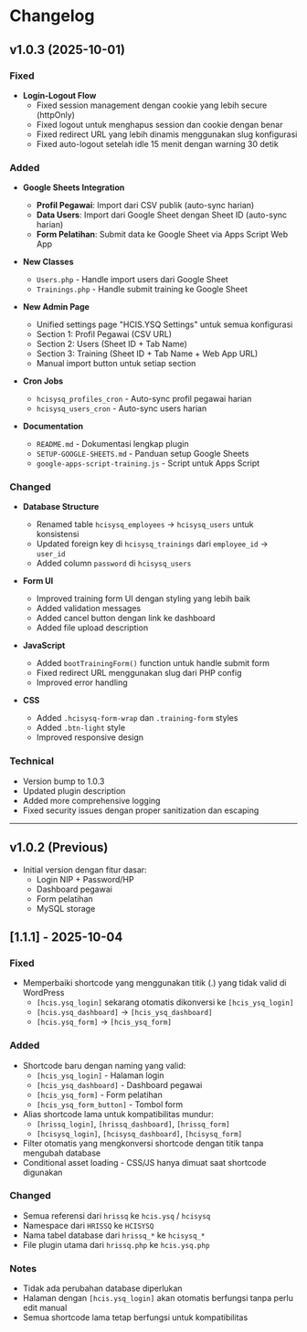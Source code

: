 # Changelog

## v1.0.3 (2025-10-01)

### Fixed
- **Login-Logout Flow**
  - Fixed session management dengan cookie yang lebih secure (httpOnly)
  - Fixed logout untuk menghapus session dan cookie dengan benar
  - Fixed redirect URL yang lebih dinamis menggunakan slug konfigurasi
  - Fixed auto-logout setelah idle 15 menit dengan warning 30 detik

### Added
- **Google Sheets Integration**
  - **Profil Pegawai**: Import dari CSV publik (auto-sync harian)
  - **Data Users**: Import dari Google Sheet dengan Sheet ID (auto-sync harian)
  - **Form Pelatihan**: Submit data ke Google Sheet via Apps Script Web App

- **New Classes**
  - `Users.php` - Handle import users dari Google Sheet
  - `Trainings.php` - Handle submit training ke Google Sheet

- **New Admin Page**
  - Unified settings page "HCIS.YSQ Settings" untuk semua konfigurasi
  - Section 1: Profil Pegawai (CSV URL)
  - Section 2: Users (Sheet ID + Tab Name)
  - Section 3: Training (Sheet ID + Tab Name + Web App URL)
  - Manual import button untuk setiap section

- **Cron Jobs**
  - `hcisysq_profiles_cron` - Auto-sync profil pegawai harian
  - `hcisysq_users_cron` - Auto-sync users harian

- **Documentation**
  - `README.md` - Dokumentasi lengkap plugin
  - `SETUP-GOOGLE-SHEETS.md` - Panduan setup Google Sheets
  - `google-apps-script-training.js` - Script untuk Apps Script

### Changed
- **Database Structure**
  - Renamed table `hcisysq_employees` → `hcisysq_users` untuk konsistensi
  - Updated foreign key di `hcisysq_trainings` dari `employee_id` → `user_id`
  - Added column `password` di `hcisysq_users`

- **Form UI**
  - Improved training form UI dengan styling yang lebih baik
  - Added validation messages
  - Added cancel button dengan link ke dashboard
  - Added file upload description

- **JavaScript**
  - Added `bootTrainingForm()` function untuk handle submit form
  - Fixed redirect URL menggunakan slug dari PHP config
  - Improved error handling

- **CSS**
  - Added `.hcisysq-form-wrap` dan `.training-form` styles
  - Added `.btn-light` style
  - Improved responsive design

### Technical
- Version bump to 1.0.3
- Updated plugin description
- Added more comprehensive logging
- Fixed security issues dengan proper sanitization dan escaping

---

## v1.0.2 (Previous)
- Initial version dengan fitur dasar:
  - Login NIP + Password/HP
  - Dashboard pegawai
  - Form pelatihan
  - MySQL storage

## [1.1.1] - 2025-10-04

### Fixed
- Memperbaiki shortcode yang menggunakan titik (.) yang tidak valid di WordPress
  - `[hcis.ysq_login]` sekarang otomatis dikonversi ke `[hcis_ysq_login]`
  - `[hcis.ysq_dashboard]` → `[hcis_ysq_dashboard]`
  - `[hcis.ysq_form]` → `[hcis_ysq_form]`

### Added
- Shortcode baru dengan naming yang valid:
  - `[hcis_ysq_login]` - Halaman login
  - `[hcis_ysq_dashboard]` - Dashboard pegawai
  - `[hcis_ysq_form]` - Form pelatihan
  - `[hcis_ysq_form_button]` - Tombol form
- Alias shortcode lama untuk kompatibilitas mundur:
  - `[hrissq_login]`, `[hrissq_dashboard]`, `[hrissq_form]`
  - `[hcisysq_login]`, `[hcisysq_dashboard]`, `[hcisysq_form]`
- Filter otomatis yang mengkonversi shortcode dengan titik tanpa mengubah database
- Conditional asset loading - CSS/JS hanya dimuat saat shortcode digunakan

### Changed
- Semua referensi dari `hrissq` ke `hcis.ysq` / `hcisysq`
- Namespace dari `HRISSQ` ke `HCISYSQ`
- Nama tabel database dari `hrissq_*` ke `hcisysq_*`
- File plugin utama dari `hrissq.php` ke `hcis.ysq.php`

### Notes
- Tidak ada perubahan database diperlukan
- Halaman dengan `[hcis.ysq_login]` akan otomatis berfungsi tanpa perlu edit manual
- Semua shortcode lama tetap berfungsi untuk kompatibilitas
